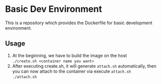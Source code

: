 # Basic Dev Environment

This is a repository which provides the Dockerfile for basic development environment.

## Usage

1. At the beginning, we have to build the image on the host<br>
    `./create.sh <container name you want>`
2. After executing create.sh, it will generate `attach.sh` automatically, then you can now attach to the container via execute `attach.sh`<br>
    `./attach.sh`
